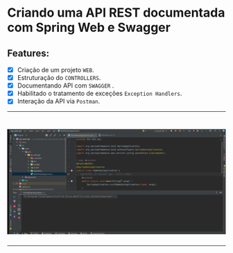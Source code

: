# Criando uma API REST documentada com Spring Web e Swagger


## Features:

- [x] Criação de um projeto `WEB`.<br>
- [x] Estruturação do `CONTROLLERS`.<br>
- [x] Documentando API com `SWAGGER` .<br>
- [x] Habilitado o tratamento de exceções `Exception Handlers`.<br>
- [x] Interação da API via `Postman`.

---
<h1 align="center">
   <img alt="Readme" title="Readme" src="./src/main/java/dio/web/api/image/webAPI.gif">
</h1>

---